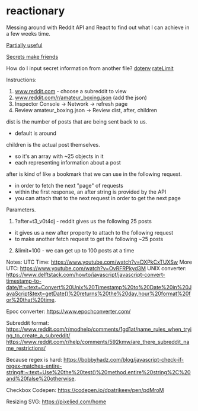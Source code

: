 # reactionary

Messing around with Reddit API and React to find out what I can achieve in a few weeks time.

[Partially useful](https://rymur.github.io/setup)

[Secrets make friends](https://github.com/reddit-archive/reddit/wiki/OAuth2)

How do I input secret information from another file?
[dotenv](https://youtu.be/uk9pviyvrtg?t=110)
[rateLimit](https://youtu.be/uk9pviyvrtg?t=1436)

Instructions:

1. www.reddit.com - choose a subreddit to view
2. www.reddit.com/r/amateur_boxing.json (add the json)
3. Inspector Console -> Network -> refresh page
4. Review amateur_boxing.json -> Review dist, after, children

dist is the number of posts that are being sent back to us.

- default is around

children is the actual post themselves.

- so it's an array with ~25 objects in it
- each representing information about a post

after is kind of like a bookmark that we can use in the following request.

- in order to fetch the next "page" of requests
- within the first response, an after string is provided by the API
- you can attach that to the next request in order to get the next page

Parameters.

1. ?after=t3_v0t4dj - reddit gives us the following 25 posts

- it gives us a new after property to attach to the following request
- to make another fetch request to get the following ~25 posts

2. &limit=100 - we can get up to 100 posts at a time

Notes:
UTC Time: https://www.youtube.com/watch?v=DXPkCxTUXSw
More UTC: https://www.youtube.com/watch?v=OvRFRPkyd3M
UNIX converter: https://www.delftstack.com/howto/javascript/javascript-convert-timestamp-to-date/#:~:text=Convert%20Unix%20Timestamp%20to%20Date%20in%20JavaScript&text=getDate()%20returns%20the%20day,hour%20format%20for%20that%20time.

Epoc converter: https://www.epochconverter.com/

Subreddit format: https://www.reddit.com/r/modhelp/comments/1gd1at/name_rules_when_trying_to_create_a_subreddit/
https://www.reddit.com/r/help/comments/592kmw/are_there_subreddit_name_restrictions/

Because regex is hard: https://bobbyhadz.com/blog/javascript-check-if-regex-matches-entire-string#:~:text=Use%20the%20test()%20method,entire%20string%2C%20and%20false%20otherwise.

Checkbox Codepen: https://codepen.io/dpatrikeev/pen/pdMroM

Resizing SVG: https://pixelied.com/home
